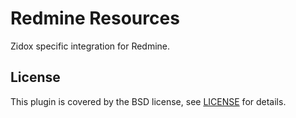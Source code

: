 # Redmine Resources

Zidox specific integration for Redmine.

## License

This plugin is covered by the BSD license, see [LICENSE](LICENSE) for details.
